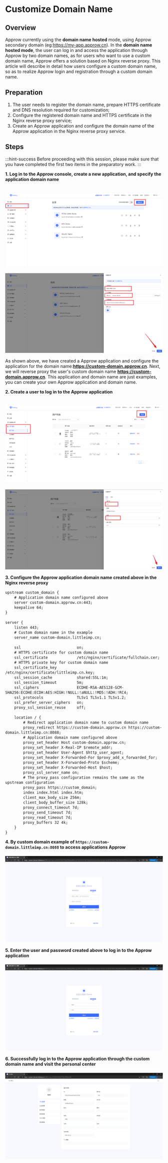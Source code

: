 # Customize Domain Name

<LastUpdated/>

## Overview

Approw currently using the **domain name hosted** mode, using Approw secondary domain (eg:https://my-app.approw.cn).
In the **domain name hosted mode**, the user can log in and access the application through Approw by two domain names, as for users who want to use a custom domain name, Approw offers a solution based on Nginx reverse proxy.
This article will describe in detail how users configure a custom domain name, so as to realize Approw login and registration through a custom domain name.

## Preparation

1. The user needs to register the domain name, prepare HTTPS certificate and DNS resolution required for customization;
2. Configure the registered domain name and HTTPS certificate in the Nginx reverse proxy service;
3. Create an Approw application and configure the domain name of the Approw application in the Nginx reverse proxy service.

## Steps

:::hint-success
Before proceeding with this session, please make sure that you have completed the first two items in the preparatory work.
:::

**1. Log in to the Approw console, create a new application, and specify the application domain name**

<img src="./images/custom-domain-1.png" style="margin-top: 20px;" class="md-img-padding" />

<img src="./images/custom-domain-2.png" style="margin-top: 20px;" class="md-img-padding" />

As shown above, we have created a Approw application and configure the application for the domain name:**https://custom-domain.approw.cn**.
Next, we will reverse proxy the user's custom domain name **https://custom-domain.approw.cn**.
This application and domain name are just examples, you can create your own Approw application and domain name.

**2. Create a user to log in to the Approw application**

<img src="./images/custom-domain-3.png" style="margin-top: 20px;" class="md-img-padding" />

<img src="./images/custom-domain-4.png" style="margin-top: 20px;" class="md-img-padding" />

**3. Configure the Approw application domain name created above in the Nginx reverse proxy**

```nginx
upstream custom_domain {
    # Application domain name configured above
    server custom-domain.approw.cn:443;
    keepalive 64;
}

server {
    listen 443;
    # Custom domain name in the example
    server_name custom-domain.littleimp.cn;

    ssl                         on;
    # HTTPS certificate for custom domain name
    ssl_certificate             /etc/nginx/certificate/fullchain.cer;
    # HTTPS private key for custom domain name
    ssl_certificate_key         /etc/nginx/certificate/littleimp.cn.key;
    ssl_session_cache           shared:SSL:1m;
    ssl_session_timeout         5m;
    ssl_ciphers                 ECDHE-RSA-AES128-GCM-SHA256:ECDHE:ECDH:AES:HIGH:!NULL:!aNULL:!MD5:!ADH:!RC4;
    ssl_protocols               TLSv1 TLSv1.1 TLSv1.2;
    ssl_prefer_server_ciphers   on;
    proxy_ssl_session_reuse     off;

    location / {
        # Redirect application domain name to custom domain name
        proxy_redirect https://custom-domain.approw.cn https://custom-domain.littleimp.cn:8088;
        # Application domain name configured above
        proxy_set_header Host custom-domain.approw.cn;
        proxy_set_header X-Real-IP $remote_addr;
        proxy_set_header User-Agent $http_user_agent;
        proxy_set_header X-Forwarded-For $proxy_add_x_forwarded_for;
        proxy_set_header X-Forwarded-Proto $scheme;
        proxy_set_header X-Forwarded-Host $host;
        proxy_ssl_server_name on;
        # The proxy_pass configuration remains the same as the upstream configuration
        proxy_pass https://custom_domain;
        index index.html index.htm;
        client_max_body_size 256m;
        client_body_buffer_size 128k;
        proxy_connect_timeout 7d;
        proxy_send_timeout 7d;
        proxy_read_timeout 7d;
        proxy_buffers 32 4k;
    }
}
```

**4. By custom domain example of `https://custom-domain.littleimp.cn:8088` to access applications Approw**
<img src="./images/custom-domain-5.png" style="margin-top: 20px;" class="md-img-padding" />

**5. Enter the user and password created above to log in to the Approw application**
<img src="./images/custom-domain-6.png" style="margin-top: 20px;" class="md-img-padding" />

**6. Successfully log in to the Approw application through the custom domain name and visit the personal center**
<img src="./images/custom-domain-7.png" style="margin-top: 20px;" class="md-img-padding" />
